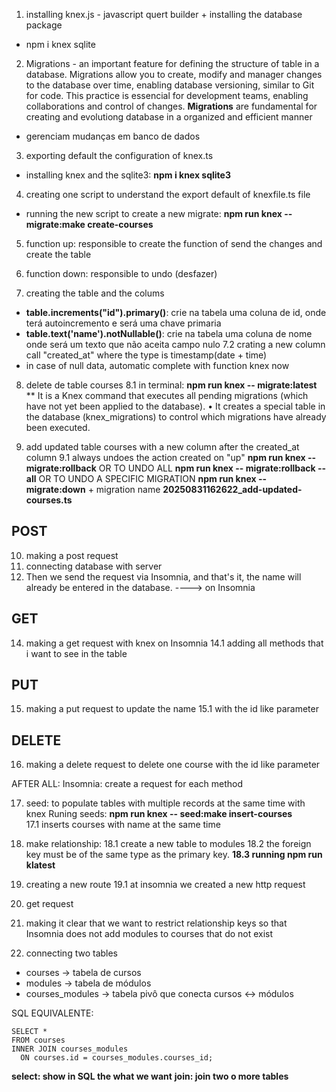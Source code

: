 1. installing knex.js - javascript quert builder + installing the database package
 - npm i knex sqlite

2. Migrations - an important feature for defining the structure of table in a database. Migrations allow you to create, modify and manager changes to the database over time, enabling database versioning, similar to Git for code. This practice is essencial for development teams, enabling collaborations and control of changes. **Migrations** are fundamental for creating and evolutiong database in a organized and efficient manner
- gerenciam mudanças em banco de dados

3. exporting default the configuration of knex.ts
- installing knex and the sqlite3:
**npm i knex sqlite3**

4. creating one script to understand the export default of knexfile.ts file
- running the new script to create a new migrate: **npm run knex -- migrate:make create-courses**

5. function up: responsible to create the function of send the changes and create the table
6. function down: responsible to undo (desfazer)

7. creating the table and the colums
- **table.increments("id").primary()**: crie na tabela uma coluna de id, onde terá autoincremento e será uma chave primaria
- **table.text('name').notNullable()**: crie na tabela uma coluna de nome onde será um texto que não aceita campo nulo
7.2 crating a new column call "created_at" where the type is timestamp(date + time)
- in case of null data, automatic complete with function knex now

8. delete de table courses
8.1 in terminal: **npm run knex -- migrate:latest**
** It is a Knex command that executes all pending migrations (which have not yet been applied to the database). • It creates a special table in the database (knex_migrations) to control which migrations have already been executed.

9. add updated table courses with a new column after the created_at column
9.1 always undoes the action created on "up" 
**npm run knex -- migrate:rollback**
OR TO UNDO ALL
**npm run knex -- migrate:rollback --all**
OR TO UNDO A SPECIFIC MIGRATION
**npm run knex -- migrate:down** + migration name **20250831162622_add-updated-courses.ts**

POST
---
10. making a post request
11. connecting database with server
12. Then we send the request via Insomnia, and that's it, the name will already be entered in the database. ----> on Insomnia

GET
---
14. making a get request with knex on Insomnia
14.1 adding all methods that i want to see in the table 

PUT
---
15. making a put request to update the name
15.1 with the id like parameter

DELETE
---
16. making a delete request to delete one course with the id like parameter

AFTER ALL:
Insomnia: create a request for each method 

17. seed: to populate tables with multiple records at the same time with knex
Runing seeds: **npm run knex -- seed:make insert-courses**   
17.1 inserts courses with name at the same time   

18. make relationship:
18.1 create a new table to modules
18.2 the foreign key must be of the same type as the primary key.
**18.3 running npm run klatest**

19. creating a new route
19.1 at insomnia we created a new http request

20. get request
21. making it clear that we want to restrict relationship keys so that Insomnia does not add modules to courses that do not exist  

22. connecting two tables
- courses → tabela de cursos
- modules → tabela de módulos
- courses_modules → tabela pivô que conecta cursos ↔ módulos

SQL EQUIVALENTE:
```
SELECT *
FROM courses
INNER JOIN courses_modules
  ON courses.id = courses_modules.courses_id;
```

**select: show in SQL the what we want**
**join: join two o more tables**
